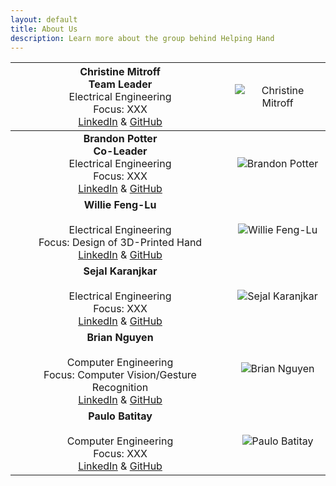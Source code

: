 ```yaml
---
layout: default
title: About Us
description: Learn more about the group behind Helping Hand
---
```

|<span style="font-weight:normal">**Christine Mitroff** <br/> **Team Leader** <br/> Electrical Engineering <br/> Focus: XXX <br/> [LinkedIn](https://www.linkedin.com/in/christine-mitroff/) & [GitHub](https://github.com)</span>|<span style="font-weight:normal">![Christine Mitroff]({{site.baseurl}}/assets/css/octocat.png) </span> |
|:---------------------------------------------------------------------------------------------------------------------------------------------:|:---------------------------------------------------:|
|**Brandon Potter** <br/> **Co-Leader** <br/> Electrical Engineering <br/> Focus: XXX <br/> [LinkedIn](https://linkedIn.com)  & [GitHub](https://github.com) | ![Brandon Potter]({{site.baseurl}}/assets/css/octocat.png) |
|**Willie Feng-Lu** <br/>                 <br/> Electrical Engineering <br/> Focus: Design of 3D-Printed Hand <br/> [LinkedIn](https://www.linkedin.com/in/williefl/)  & [GitHub](https://github.com) | ![Willie Feng-Lu]({{site.baseurl}}/assets/css/octocat.png) |
|**Sejal Karanjkar** <br/>                 <br/> Electrical Engineering <br/> Focus: XXX <br/> [LinkedIn](https://www.linkedin.com/in/sejal-karanjkar/)  & [GitHub](https://github.com) | ![Sejal Karanjkar]({{site.baseurl}}/assets/css/octocat.png) |
|**Brian Nguyen** <br/>                 <br/> Computer Engineering <br/> Focus: Computer Vision/Gesture Recognition <br/> [LinkedIn](https://linkedin.com/in/briandynguyen/)  & [GitHub](https://github.com/Kurazhi) | ![Brian Nguyen]({{site.baseurl}}/assets/css/octocat.png) |
|**Paulo Batitay** <br/>                 <br/> Computer Engineering <br/> Focus: XXX <br/> [LinkedIn](https://www.linkedin.com/in/paulo-batitay-596a3718b/)  & [GitHub](https://github.com) | ![Paulo Batitay]({{site.baseurl}}/assets/css/octocat.png) |
